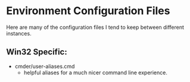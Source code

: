 # Environment Configuration Files

Here are many of the configuration files I tend to keep between different instances.

## Win32 Specific:
- cmder/user-aliases.cmd
  - helpful aliases for a much nicer command line experience.


